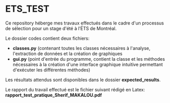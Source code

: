 # ETS_TEST

Ce repository héberge mes travaux effectués dans le cadre d'un processus de sélection pour un stage d'été à l’ÉTS de Montréal.

Le dossier codes contient deux fichiers:
- **classes.py** (contenant toutes les classes nécessaires à l'analyse, l'extraction de données et la création de graphiques
- **gui.py** (point d'entrée du programme, contient la classe et les méthodes nécessaires à la création d'une interface graphique intuitive permettant d'exécuter les différentes méthodes)

Les résultats attendus sont disponibles dans le dossier **expected_results**.

Le rapport du travail effectué est le fichier suivant rédigé en Latex: **rapport_test_pratique_Sherif_MAKALOU.pdf**
